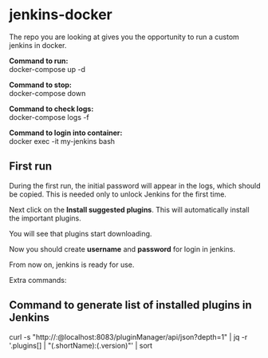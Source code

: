 # jenkins-docker  
The repo you are looking at gives you the opportunity to run a custom jenkins in docker.  

**Command to run:**  
docker-compose up -d  

**Command to stop:**  
docker-compose down  

**Command to check logs:**  
docker-compose logs -f  

**Command to login into container:**  
docker exec -it my-jenkins bash  

## First run
During the first run, the initial password will appear in the logs, which should be copied.
This is needed only to unlock Jenkins for the first time.

Next click on the **Install suggested plugins**. This will automatically install the important plugins.

You will see that plugins start downloading.

Now you should create **username** and **password** for login in jenkins.


From now on, jenkins is ready for use. 

Extra commands:
## Command to generate list of installed plugins in Jenkins  
curl -s "http://<login>:<pass>@localhost:8083/pluginManager/api/json?depth=1" | jq -r '.plugins[] | "\(.shortName):\(.version)"' | sort
